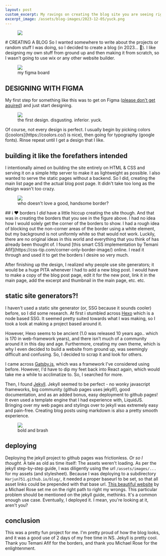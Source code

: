 ```yaml
---
layout: post
custom_excerpt: My ravings on creating the blog site you are seeing right now.
excerpt_image: /assets/blog-images/2023-12-05/yuck.png
---
```

<figure>
    <img class="hero" src="{{ site.baseurl }}/assets/blog-images/2023-12-05/inception.png"/>
</figure>
# CREATING A BLOG
So I wanted somewhere to write about the projects or random stuff I was doing, so I decided to create a blog (in 2023... 🤮). I like designing my own stuff from ground up and then making it from scratch, so I wasn't going to use wix or any other website builder.

<figure>
    <img class="blog-img" src="{{ site.baseurl }}/assets/blog-images/2023-12-05/figma.png"/>
    <figcaption>my figma board</figcaption>
</figure>

## DESIGNING WITH FIGMA
My first step for something like this was to get on Figma ([please don't get aquired](https://www.theverge.com/2022/11/8/23445821/figma-adobe-acquisition-design-vr-ai-meta)) and just start designing.
<figure>
    <img class="blog-img" src="{{ site.baseurl }}/assets/blog-images/2023-12-05/yuck.png"/>
    <figcaption>the first design. disgusting. inferior. yuck.</figcaption>
</figure>
Of course, not every design is perfect. I usually begin by picking colors ([coolors](https://coolors.co/) is nice), then going for typography (google fonts). Rinse repeat until I get a design that I like.

## building it like the forefathers intended
I intentionally aimed on building the site entirely on HTML & CSS and serving it on a simple http server to make it as lightweight as possible. I also wanted to serve the static pages without a backend. So I did, creating the main list page and the actual blog post page. It didn't take too long as the design wasn't too crazy.

<figure>
    <img class="blog-img" src="{{ site.baseurl }}/assets/blog-images/2023-12-05/border.png"/>
    <figcaption>who doesn't love a good, handsome border?</figcaption>
</figure>
## i ❤️ borders
I <i>did</i> have a little hiccup creating the site though. And that was in creating the borders that you see in the figure above. I had no idea how I would solely get the corner of the borders to show. I had a rough idea of blocking out the non-corner areas of the border using a white element, but my background is not uniformly white so that would not work. Luckily, there are no original ideas in this world and everything that you think of has already been thought of. I found [this smart CSS implementation by Temani Afif](https://css-tip.com/corner-only-border-image/) online. I read it through and used it to get the borders I desire so very much.


After finishing up the design, I realized why people use site generators; it would be a huge PITA whenever I had to add a new blog post. I would have to make a copy of the blog post page, edit it for the new post, link it in the main page, add the excerpt and thumbnail in the main page, etc. etc.

## static site generators?!
I haven't used a static site generator (or, SSG because it sounds cooler) before, so I did some research. At first i stumbled across [Hexo](https://hexo.io/) which is a node based SSG. It seemed pretty suited towards what I was making, so I took a look at making a project based around it.

However, Hexo seems to be ancient (1.0 was released 10 years ago.. which is 170 in web-framework years), and there isn't much of a community around it in this day and age. Furthermore, creating my own theme, which is why I even decided to build a website from ground up, was seemingly difficult and confusing. So, I decided to scrap it and look for others. 

I came across [Gatsby.js](https://hexo.io/), which was a framework I've considered using before. However, I'd have to dip my feet back into
React again, which would take me a while to acclimatize to. So, I searched for more.

Then, I found [Jekyll](https://jekyllrb.com/). Jekyll seemed to be perfect - no wonky javascript frameworks, big community (github pages uses jekyll!), good documentation, and as an added bonus, easy deployment to github pages! It even used a template engine that I had experience with, LiquidJS. Bringing over my web pages and stylings over to jekyll was extremely easy and pain-free. Creating blog posts using markdown is also a pretty smooth experience.

<figure>
    <img class="blog-img" src="{{ site.baseurl }}/assets/blog-images/2023-12-05/beauty.png"/>
    <figcaption>bold and brash</figcaption>
</figure>

## deploying
Deploying the jekyll project to github pages was frictionless. <i>Or so I thought</i>. A tale as old as time itself: The assets weren't loading. As per the jekyll step-by-step guide, I was diligently using the url `/assets/images/...` for my assets (and stylesheet). Because I was deploying to a subdirectory `Harjun751.github.io/blog/`, it needed a proper baseurl to be set, so that all asset links could be prepended with that base url. [This beautiful website](https://mademistakes.com/mastering-jekyll/site-url-baseurl/) by a Michael Rose set me on the right path to right my wrongs. This particular problem should be mentioned on the jekyll guide, methinks. It's a common enough use case.
Eventually, I deployed it. I mean, you're looking at it, aren't you?

## conclusion
This was a pretty fun project for me. I'm pretty proud of how the blog looks, and it was a good use of 2 days of my free time in NS. Jekyll is pretty cool. Thank you Temani Afif for the borders, and thank you Michael Rose for the enlightenment.